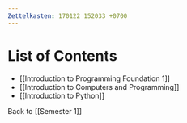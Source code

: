 ```yaml
---
Zettelkasten: 170122 152033 +0700
---
```

# List of Contents
* [[Introduction to Programming Foundation 1]]
* [[Introduction to Computers and Programming]]
* [[Introduction to Python]]

Back to [[Semester 1]]